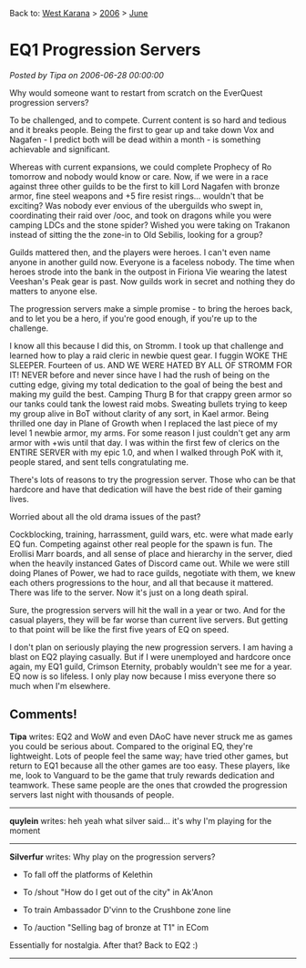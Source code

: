 Back to: [West Karana](/posts/westkarana.md) > [2006](/posts/2006/westkarana.md) > [June](./westkarana.md)
# EQ1 Progression Servers

*Posted by Tipa on 2006-06-28 00:00:00*

Why would someone want to restart from scratch on the EverQuest progression servers?

To be challenged, and to compete. Current content is so hard and tedious and it breaks people. Being the first to gear up and take down Vox and Nagafen - I predict both will be dead within a month - is something achievable and significant.

Whereas with current expansions, we could complete Prophecy of Ro tomorrow and nobody would know or care. Now, if we were in a race against three other guilds to be the first to kill Lord Nagafen with bronze armor, fine steel weapons and +5 fire resist rings... wouldn't that be exciting? Was nobody ever envious of the uberguilds who swept in, coordinating their raid over /ooc, and took on dragons while you were camping LDCs and the stone spider? Wished you were taking on Trakanon instead of sitting the the zone-in to Old Sebilis, looking for a group?

Guilds mattered then, and the players were heroes. I can't even name anyone in another guild now. Everyone is a faceless nobody. The time when heroes strode into the bank in the outpost in Firiona Vie wearing the latest Veeshan's Peak gear is past. Now guilds work in secret and nothing they do matters to anyone else.

The progression servers make a simple promise - to bring the heroes back, and to let you be a hero, if you're good enough, if you're up to the challenge.

I know all this because I did this, on Stromm. I took up that challenge and learned how to play a raid cleric in newbie quest gear. I fuggin WOKE THE SLEEPER. Fourteen of us. AND WE WERE HATED BY ALL OF STROMM FOR IT! NEVER before and never since have I had the rush of being on the cutting edge, giving my total dedication to the goal of being the best and making my guild the best. Camping Thurg B for that crappy green armor so our tanks could tank the lowest raid mobs. Sweating bullets trying to keep my group alive in BoT without clarity of any sort, in Kael armor. Being thrilled one day in Plane of Growth when I replaced the last piece of my level 1 newbie armor, my arms. For some reason I just couldn't get any arm armor with +wis until that day. I was within the first few of clerics on the ENTIRE SERVER with my epic 1.0, and when I walked through PoK with it, people stared, and sent tells congratulating me.

There's lots of reasons to try the progression server. Those who can be that hardcore and have that dedication will have the best ride of their gaming lives.

Worried about all the old drama issues of the past?

Cockblocking, training, harrassment, guild wars, etc. were what made early EQ fun. Competing against other real people for the spawn is fun. The Erollisi Marr boards, and all sense of place and hierarchy in the server, died when the heavily instanced Gates of Discord came out. While we were still doing Planes of Power, we had to race guilds, negotiate with them, we knew each others progressions to the hour, and all that because it mattered. There was life to the server. Now it's just on a long death spiral.

Sure, the progression servers will hit the wall in a year or two. And for the casual players, they will be far worse than current live servers. But getting to that point will be like the first five years of EQ on speed.

I don't plan on seriously playing the new progression servers. I am having a blast on EQ2 playing casually. But if I were unemployed and hardcore once again, my EQ1 guild, Crimson Eternity, probably wouldn't see me for a year. EQ now is so lifeless. I only play now because I miss everyone there so much when I'm elsewhere.
## Comments!

**Tipa** writes: EQ2 and WoW and even DAoC have never struck me as games you could be serious about. Compared to the original EQ, they're lightweight. Lots of people feel the same way; have tried other games, but return to EQ1 because all the other games are too easy. These players, like me, look to Vanguard to be the game that truly rewards dedication and teamwork. These same people are the ones that crowded the progression servers last night with thousands of people.

---

**quylein** writes: heh yeah what silver said... it's why I'm playing for the moment

---

**Silverfur** writes: Why play on the progression servers?

- To fall off the platforms of Kelethin

- To /shout "How do I get out of the city" in Ak'Anon

- To train Ambassador D'vinn to the Crushbone zone line

- To /auction "Selling bag of bronze at T1" in ECom

Essentially for nostalgia. After that? Back to EQ2 :)

---

